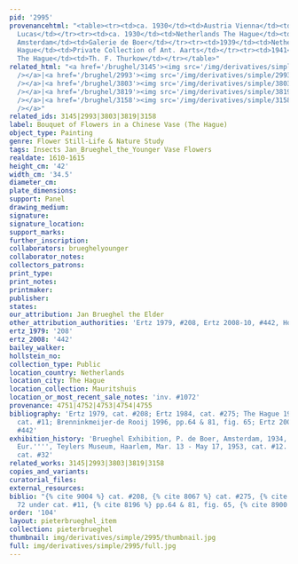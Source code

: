 ```yaml
---
pid: '2995'
provenancehtml: "<table><tr><td>ca. 1930</td><td>Austria Vienna</td><td>Galerie Sanct
  Lucas</td></tr><tr><td>ca. 1930</td><td>Netherlands The Hague</td><td>Galerie Internationale</td></tr><tr><td>1934</td><td>Netherlands
  Amsterdam</td><td>Galerie de Boer</td></tr><tr><td>1939</td><td>Netherlands The
  Hague</td><td>Private Collection of Ant. Aarts</td></tr><tr><td>1941</td><td>Netherlands
  The Hague</td><td>Th. F. Thurkow</td></tr></table>"
related_html: "<a href='/brughel/3145'><img src='/img/derivatives/simple/3145/thumbnail.jpg'
  /></a>|<a href='/brughel/2993'><img src='/img/derivatives/simple/2993/thumbnail.jpg'
  /></a>|<a href='/brughel/3803'><img src='/img/derivatives/simple/3803/thumbnail.jpg'
  /></a>|<a href='/brughel/3819'><img src='/img/derivatives/simple/3819/thumbnail.jpg'
  /></a>|<a href='/brughel/3158'><img src='/img/derivatives/simple/3158/thumbnail.jpg'
  /></a>"
related_ids: 3145|2993|3803|3819|3158
label: Bouquet of Flowers in a Chinese Vase (The Hague)
object_type: Painting
genre: Flower Still-Life & Nature Study
tags: Insects Jan_Brueghel_the_Younger Vase Flowers
realdate: 1610-1615
height_cm: '42'
width_cm: '34.5'
diameter_cm:
plate_dimensions:
support: Panel
drawing_medium:
signature:
signature_location:
support_marks:
further_inscription:
collaborators: brueghelyounger
collaborator_notes:
collectors_patrons:
print_type:
print_notes:
printmaker:
publisher:
states:
our_attribution: Jan Brueghel the Elder
other_attribution_authorities: 'Ertz 1979, #208, Ertz 2008-10, #442, Honig database'
ertz_1979: '208'
ertz_2008: '442'
bailey_walker:
hollstein_no:
collection_type: Public
location_country: Netherlands
location_city: The Hague
location_collection: Mauritshuis
location_or_most_recent_sale_notes: 'inv. #1072'
provenance: 4751|4752|4753|4754|4755
bibliography: 'Ertz 1979, cat. #208; Ertz 1984, cat. #275; The Hague 1992, p. 72 under
  cat. #11; Brenninkmeijer-de Rooij 1996, pp.64 & 81, fig. 65; Ertz 2008-10, cat.
  #442'
exhibition_history: 'Brueghel Exhibition, P. de Boer, Amsterdam, 1934, cat. #274|''''Bloemenwereld
  Eur.'''', Teylers Museum, Haarlem, Mar. 13 - May 17, 1953, cat. #12.|Ghent 1960,
  cat. #32'
related_works: 3145|2993|3803|3819|3158
copies_and_variants:
curatorial_files:
external_resources:
biblio: "{% cite 9004 %} cat. #208, {% cite 8067 %} cat. #275, {% cite 9032 %} p.
  72 under cat. #11, {% cite 8196 %} pp.64 & 81, fig. 65, {% cite 8900 %} cat. #442"
order: '104'
layout: pieterbrueghel_item
collection: pieterbrueghel
thumbnail: img/derivatives/simple/2995/thumbnail.jpg
full: img/derivatives/simple/2995/full.jpg
---
```

